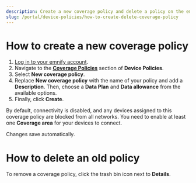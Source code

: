```yaml
---
description: Create a new coverage policy and delete a policy on the emnify Portal
slug: /portal/device-policies/how-to-create-delete-coverage-policy
---
```


# How to create a new coverage policy

1. [Log in to your emnify account](https://portal.emnify.com/sign).
1. Navigate to the [**Coverage Policies**](https://portal.emnify.com/device-policies#coverage-policies) section of **Device Policies**.
1. Select **New coverage policy**.
1. Replace **New coverage policy** with the name of your policy and add a **Description**.
   Then, choose a **Data Plan** and **Data allowance** from the available options.
1. Finally, click **Create**.

By default, connectivity is disabled, and any devices assigned to this coverage policy are blocked from all networks.
You need to enable at least one **Coverage area** for your devices to connect.

Changes save automatically.


# How to delete an old policy

To remove a coverage policy, click the trash bin icon next to **Details**.
